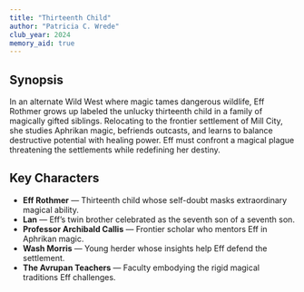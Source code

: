 ```yaml
---
title: "Thirteenth Child"
author: "Patricia C. Wrede"
club_year: 2024
memory_aid: true
---
```


## Synopsis
In an alternate Wild West where magic tames dangerous wildlife, Eff Rothmer grows up labeled the unlucky thirteenth child in a family of magically gifted siblings. Relocating to the frontier settlement of Mill City, she studies Aphrikan magic, befriends outcasts, and learns to balance destructive potential with healing power. Eff must confront a magical plague threatening the settlements while redefining her destiny.

## Key Characters
- **Eff Rothmer** — Thirteenth child whose self-doubt masks extraordinary magical ability.
- **Lan** — Eff’s twin brother celebrated as the seventh son of a seventh son.
- **Professor Archibald Callis** — Frontier scholar who mentors Eff in Aphrikan magic.
- **Wash Morris** — Young herder whose insights help Eff defend the settlement.
- **The Avrupan Teachers** — Faculty embodying the rigid magical traditions Eff challenges.

